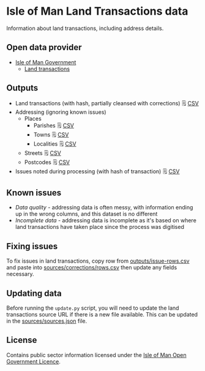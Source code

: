 # Isle of Man Land Transactions data

Information about land transactions, including address details.

## Open data provider

* [Isle of Man Government](https://www.gov.im/about-the-government/government/open-data/)
  * [Land transactions](https://www.gov.im/about-the-government/government/open-data/economy/land-transactions/)

## Outputs

  * Land transactions (with hash, partially cleansed with corrections) :spiral_notepad: [CSV](https://github.com/dankarran/isleofman-opendata/blob/main/data/gov.im/land-transactions/outputs/land-transactions.csv)
  * Addressing (ignoring known issues)
    * Places
      * Parishes :spiral_notepad: [CSV](https://github.com/dankarran/isleofman-opendata/blob/main/data/gov.im/land-transactions/outputs/addressing/places/parishes.csv)
      * Towns :spiral_notepad: [CSV](https://github.com/dankarran/isleofman-opendata/blob/main/data/gov.im/land-transactions/outputs/addressing/places/towns.csv)
      * Localities :spiral_notepad: [CSV](https://github.com/dankarran/isleofman-opendata/blob/main/data/gov.im/land-transactions/outputs/addressing/places/localities.csv)
    * Streets :spiral_notepad: [CSV](https://github.com/dankarran/isleofman-opendata/blob/main/data/gov.im/land-transactions/outputs/addressing/streets/streets.csv)
    * Postcodes :spiral_notepad: [CSV](https://github.com/dankarran/isleofman-opendata/blob/main/data/gov.im/land-transactions/outputs/addressing/postcodes/postcodes.csv)
  * Issues noted during processing (with hash of transaction) :spiral_notepad: [CSV](https://github.com/dankarran/isleofman-opendata/blob/main/data/gov.im/land-transactions/outputs/issues.csv)

## Known issues

* *Data quality* - addressing data is often messy, with information ending up in the wrong columns, and this dataset is no different
* *Incomplete data* - addressing data is incomplete as it's based on where land transactions have taken place since the process was digitised

## Fixing issues

To fix issues in land transactions, copy row from [outputs/issue-rows.csv](https://github.com/dankarran/isleofman-opendata/blob/main/data/gov.im/land-transactions/outputs/issue-rows.csv) and paste 
into [sources/corrections/rows.csv](https://github.com/dankarran/isleofman-opendata/blob/main/data/gov.im/land-transactions/sources/corrections/rows.csv) then update any fields necessary.

## Updating data

Before running the `update.py` script, you will need to update the land transactions source URL if there is a new file
available. This can be updated in the [sources/sources.json](https://github.com/dankarran/isleofman-opendata/blob/main/data/gov.im/land-transactions/sources/sources.json) file. 

## License

Contains public sector information licensed under the [Isle of Man Open Government Licence](https://www.gov.im/about-this-site/open-government-licence/).
